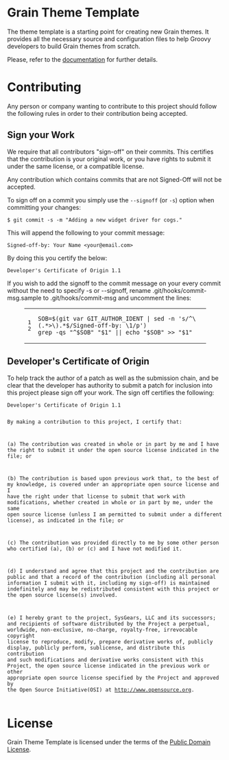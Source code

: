 <h1>Grain Theme Template</h1>
<p>The theme template is a starting point for creating new Grain themes. It provides all the necessary source and
configuration files to help Groovy developers to build Grain themes from scratch.</p>
<p>Please, refer to the <a href="http://sysgears.com/grain/docs/latest/">documentation</a> for further details.</p>
<h1>Contributing</h1>
<p>Any person or company wanting to contribute to this project should follow
the following rules in order to their contribution being accepted.</p>
<h2>Sign your Work</h2>
<p>We require that all contributors "sign-off" on their commits.  This
certifies that the contribution is your original work, or you have rights to
submit it under the same license, or a compatible license.</p>
<p>Any contribution which contains commits that are not Signed-Off will not be
accepted.</p>
<p>To sign off on a commit you simply use the <code>--signoff</code> (or <code>-s</code>) option when
committing your changes:</p>
<pre><code>$ git commit -s -m "Adding a new widget driver for cogs."
</code></pre>
<p>This will append the following to your commit message:</p>
<pre><code>Signed-off-by: Your Name &lt;your@email.com&gt;
</code></pre>
<p>By doing this you certify the below:</p>
<pre><code>Developer's Certificate of Origin 1.1
</code></pre>
<p>If you wish to add the signoff to the commit message on your every commit
without the need to specify -s or --signoff, rename
.git/hooks/commit-msg.sample to .git/hooks/commit-msg and uncomment the lines:</p>
<figure class='code'><div class="highlight"><table><tr><td class="gutter"><pre class="line-numbers"><span class='line-number'>1</span>
<span class='line-number'>2</span>
</pre></td><td class='code'><pre><code class='sh'><span class='line'><span class="nv">SOB</span><span class="o">=</span><span class="k">$(</span>git var GIT_AUTHOR_IDENT | sed -n <span class="s1">&#39;s/^\(.*&gt;\).*$/Signed-off-by: \1/p&#39;</span><span class="k">)</span>
</span><span class='line'>grep -qs <span class="s2">&quot;^$SOB&quot;</span> <span class="s2">&quot;$1&quot;</span> <span class="o">||</span> <span class="nb">echo</span> <span class="s2">&quot;$SOB&quot;</span> &gt;&gt; <span class="s2">&quot;$1&quot;</span>
</span></code></pre></td></tr></table></div></figure>
<h2>Developer's Certificate of Origin</h2>
<p>To help track the author of a patch as well as the submission chain,
and be clear that the developer has authority to submit a patch for
inclusion into this project please sign off your work.  The sign off
certifies the following:</p>
<pre><code>Developer's Certificate of Origin 1.1

By making a contribution to this project, I certify that:

(a) The contribution was created in whole or in part by me and I
    have the right to submit it under the open source license
    indicated in the file; or

(b) The contribution is based upon previous work that, to the best
    of my knowledge, is covered under an appropriate open source
    license and I have the right under that license to submit that
    work with modifications, whether created in whole or in part
    by me, under the same open source license (unless I am
    permitted to submit under a different license), as indicated
    in the file; or

(c) The contribution was provided directly to me by some other
    person who certified (a), (b) or (c) and I have not modified
    it.

(d) I understand and agree that this project and the contribution
    are public and that a record of the contribution (including all
    personal information I submit with it, including my sign-off) is
    maintained indefinitely and may be redistributed consistent with
    this project or the open source license(s) involved.

(e) I hereby grant to the project, SysGears, LLC and its successors; 
    and recipients of software distributed by the Project a perpetual,
    worldwide, non-exclusive, no-charge, royalty-free, irrevocable
    copyright license to reproduce, modify, prepare derivative works of,
    publicly display, publicly perform, sublicense, and distribute this
    contribution and such modifications and derivative works consistent
    with this Project, the open source license indicated in the previous
    work or other appropriate open source license specified by the Project
    and approved by the Open Source Initiative(OSI)
    at http://www.opensource.org.
</code></pre>
<h1>License</h1>
<p>Grain Theme Template is licensed under the terms of the
<a href="https://github.com/sysgears/grain-theme-template/UNLICENSE">Public Domain License</a>.</p>
